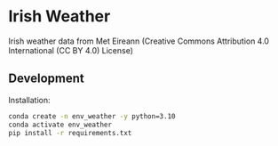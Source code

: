 # Irish Weather

Irish weather data from Met Eireann (Creative Commons Attribution 4.0 International (CC BY 4.0) License)

<!-- https://cli.fusio.net/cli/climate_data/stations.csv -->

## Development

Installation:

```bash
conda create -n env_weather -y python=3.10
conda activate env_weather
pip install -r requirements.txt
```
